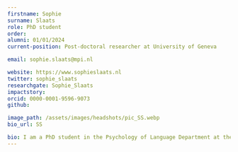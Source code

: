 ```yaml
---
firstname: Sophie
surname: Slaats
role: PhD student
order:
alumni: 01/01/2024
current-position: Post-doctoral researcher at University of Geneva

email: sophie.slaats@mpi.nl

website: https://www.sophieslaats.nl
twitter: sophie_slaats
researchgate: Sophie_Slaats
impactstory:
orcid: 0000-0001-9596-9073
github:

image_path: /assets/images/headshots/pic_SS.webp
bio_url: SS

bio: I am a PhD student in the Psychology of Language Department at the MPI. My research focus is the interaction between levels of linguistic representation during spoken language comprehension. I am intrigued by the way our brain infers hierarchical structure and meaning from sound sequences, and how knowledge of these higher levels in turn affect lower-level perception. Previously, I obtained bachelors in Linguistics and Spanish philology, and a masters in Linguistics at the University of Utrecht, and a masters in the Cognitive Neuroscience of Language at the Basque Center on Cognition, Brain and Language.
---
```

